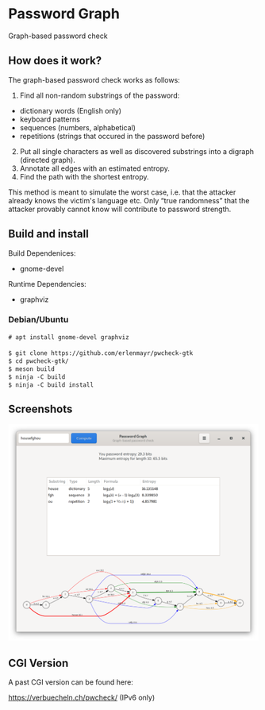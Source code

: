 # Password Graph

Graph-based password check

## How does it work?

The graph-based password check works as follows:
1. Find all non-random substrings of the password:
  - dictionary words (English only)
  - keyboard patterns
  - sequences (numbers, alphabetical)
  - repetitions (strings that occured in the password before)
2. Put all single characters as well as discovered substrings into a digraph (directed graph).
3. Annotate all edges with an estimated entropy.
3. Find the path with the shortest entropy.

This method is meant to simulate the worst case, i.e. that the attacker already knows the victim's language etc. Only “true randomness” that the attacker provably cannot know will contribute to password strength.

## Build and install

Build Dependenices:
- gnome-devel

Runtime Dependencies:
- graphviz

### Debian/Ubuntu
~~~~
# apt install gnome-devel graphviz

$ git clone https://github.com/erlenmayr/pwcheck-gtk
$ cd pwcheck-gtk/
$ meson build
$ ninja -C build
$ ninja -C build install
~~~~

## Screenshots

![Screenshot](web/screenshot_2020-06-14.png "Screenshot")

## CGI Version

A past CGI version can be found here:

https://verbuecheln.ch/pwcheck/ (IPv6 only)


